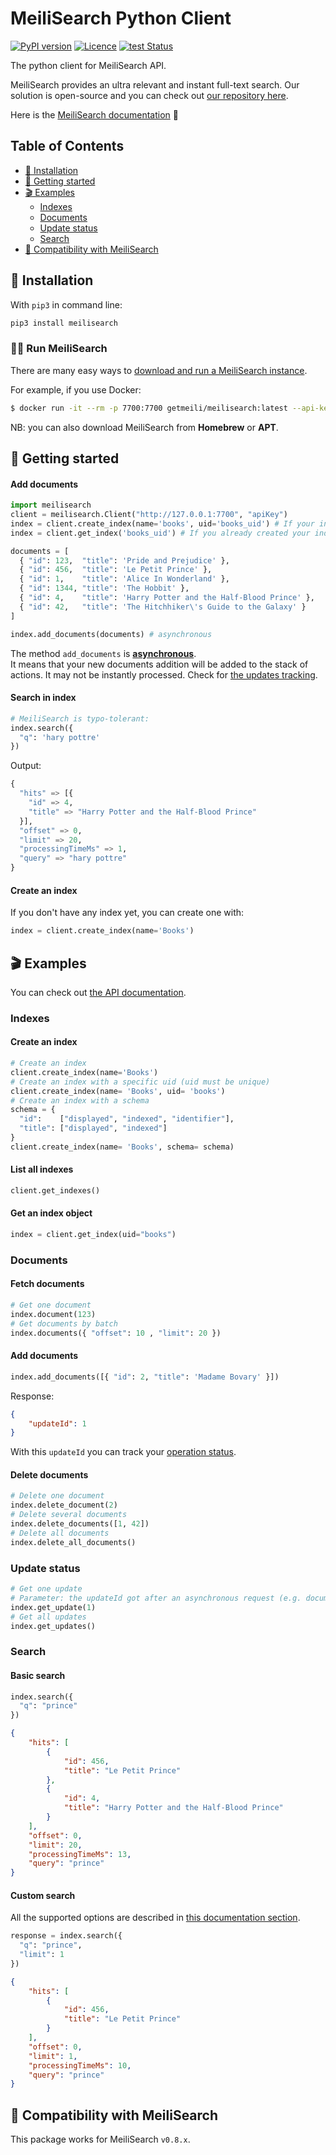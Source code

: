# MeiliSearch Python Client

[![PyPI version](https://badge.fury.io/py/meilisearch.svg)](https://badge.fury.io/py/meilisearch)
[![Licence](https://img.shields.io/badge/licence-MIT-blue.svg)](https://img.shields.io/badge/licence-MIT-blue.svg)
[![test Status](https://github.com/meilisearch/meilisearch-python/workflows/Pytest/badge.svg)](https://github.com/{owner}/{repo}/actions)


The python client for MeiliSearch API.

MeiliSearch provides an ultra relevant and instant full-text search. Our solution is open-source and you can check out [our repository here](https://github.com/meilisearch/MeiliDB).

Here is the [MeiliSearch documentation](https://docs.meilisearch.com/) 📖

## Table of Contents <!-- omit in toc -->

- [🔧 Installation](#-installation)
- [🚀 Getting started](#-getting-started)
- [🎬 Examples](#-examples)
  - [Indexes](#indexes)
  - [Documents](#documents)
  - [Update status](#update-status)
  - [Search](#search)
- [🤖 Compatibility with MeiliSearch](#-compatibility-with-meilisearch)

## 🔧 Installation

With `pip3` in command line:

```bash
pip3 install meilisearch
```

### 🏃‍♀️ Run MeiliSearch

There are many easy ways to [download and run a MeiliSearch instance](https://docs.meilisearch.com/getting_started/download.html).

For example, if you use Docker:
```bash
$ docker run -it --rm -p 7700:7700 getmeili/meilisearch:latest --api-key=apiKey
```

NB: you can also download MeiliSearch from **Homebrew** or **APT**.

## 🚀 Getting started

#### Add documents <!-- omit in toc -->

```python
import meilisearch
client = meilisearch.Client("http://127.0.0.1:7700", "apiKey")
index = client.create_index(name='books', uid='books_uid') # If your index does not exist
index = client.get_index('books_uid') # If you already created your index

documents = [
  { "id": 123,  "title": 'Pride and Prejudice' },
  { "id": 456,  "title": 'Le Petit Prince' },
  { "id": 1,    "title": 'Alice In Wonderland' },
  { "id": 1344, "title": 'The Hobbit' },
  { "id": 4,    "title": 'Harry Potter and the Half-Blood Prince' },
  { "id": 42,   "title": 'The Hitchhiker\'s Guide to the Galaxy' }
]

index.add_documents(documents) # asynchronous
```

The method `add_documents` is **[asynchronous](https://docs.meilisearch.com/advanced_guides/asynchronous_updates.html)**.<br/>
It means that your new documents addition will be added to the stack of actions. It may not be instantly processed. Check for [the updates tracking](https://docs.meilisearch.com/advanced_guides/asynchronous_updates.html).

#### Search in index <!-- omit in toc -->
``` python
# MeiliSearch is typo-tolerant:
index.search({
  "q": 'hary pottre'
})
```

Output:
```python
{
  "hits" => [{
    "id" => 4,
    "title" => "Harry Potter and the Half-Blood Prince"
  }],
  "offset" => 0,
  "limit" => 20,
  "processingTimeMs" => 1,
  "query" => "hary pottre"
}
```

#### Create an index <!-- omit in toc -->

If you don't have any index yet, you can create one with:

```python
index = client.create_index(name='Books')
```

## 🎬 Examples

You can check out [the API documentation](https://docs.meilisearch.com/references/).

### Indexes

#### Create an index <!-- omit in toc -->
```python
# Create an index
client.create_index(name='Books')
# Create an index with a specific uid (uid must be unique)
client.create_index(name= 'Books', uid= 'books')
# Create an index with a schema
schema = {
  "id":    ["displayed", "indexed", "identifier"],
  "title": ["displayed", "indexed"]
}
client.create_index(name= 'Books', schema= schema)
```

#### List all indexes <!-- omit in toc -->
```python
client.get_indexes()
```

#### Get an index object <!-- omit in toc -->
```python
index = client.get_index(uid="books")
```

### Documents

#### Fetch documents <!-- omit in toc -->
```python
# Get one document
index.document(123)
# Get documents by batch
index.documents({ "offset": 10 , "limit": 20 })
```
#### Add documents <!-- omit in toc -->
```python
index.add_documents([{ "id": 2, "title": 'Madame Bovary' }])
```

Response:
```json
{
    "updateId": 1
}
```
With this `updateId` you can track your [operation status](#update-status).

#### Delete documents <!-- omit in toc -->
```python
# Delete one document
index.delete_document(2)
# Delete several documents
index.delete_documents([1, 42])
# Delete all documents 
index.delete_all_documents()
```

### Update status
```python
# Get one update
# Parameter: the updateId got after an asynchronous request (e.g. documents addition)
index.get_update(1)
# Get all updates
index.get_updates()
```

### Search

#### Basic search <!-- omit in toc -->

```python
index.search({
  "q": "prince"
})
```

```json
{
    "hits": [
        {
            "id": 456,
            "title": "Le Petit Prince"
        },
        {
            "id": 4,
            "title": "Harry Potter and the Half-Blood Prince"
        }
    ],
    "offset": 0,
    "limit": 20,
    "processingTimeMs": 13,
    "query": "prince"
}
```

#### Custom search <!-- omit in toc -->

All the supported options are described in [this documentation section](https://docs.meilisearch.com/references/search.html#search-in-an-index).

```python
response = index.search({
  "q": "prince",
  "limit": 1
})
```

```json
{
    "hits": [
        {
            "id": 456,
            "title": "Le Petit Prince"
        }
    ],
    "offset": 0,
    "limit": 1,
    "processingTimeMs": 10,
    "query": "prince"
}
```


## 🤖 Compatibility with MeiliSearch

This package works for MeiliSearch `v0.8.x`.
